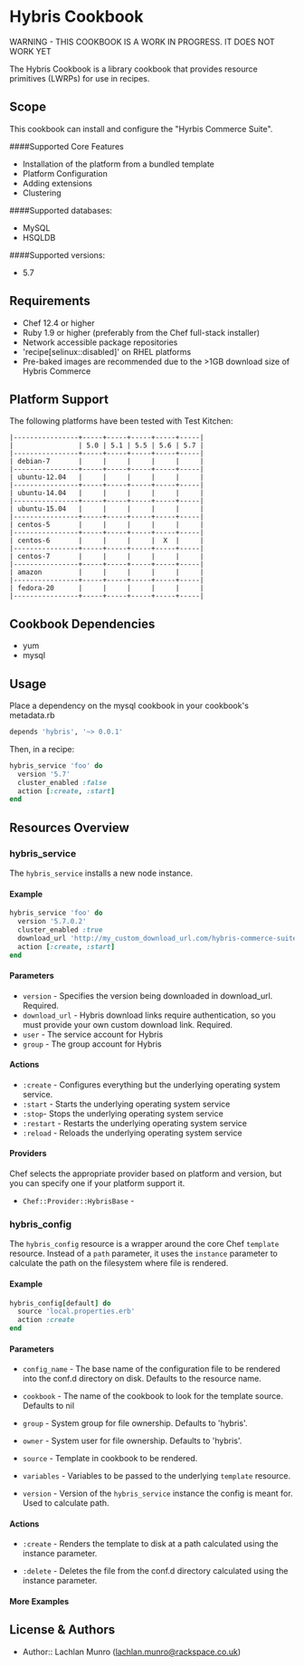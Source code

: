 Hybris Cookbook
=====================

WARNING - THIS COOKBOOK IS A WORK IN PROGRESS. IT DOES NOT WORK YET

The Hybris Cookbook is a library cookbook that provides resource primitives
(LWRPs) for use in recipes.

Scope
-----
This cookbook can install and configure the "Hyrbis Commerce Suite".  


####Supported Core Features
- Installation of the platform from a bundled template
- Platform Configuration
- Adding extensions
- Clustering

####Supported databases:
- MySQL
- HSQLDB

####Supported versions:
- 5.7

Requirements
------------
- Chef 12.4 or higher
- Ruby 1.9 or higher (preferably from the Chef full-stack installer)
- Network accessible package repositories
- 'recipe[selinux::disabled]' on RHEL platforms
- Pre-baked images are recommended due to the >1GB download size of Hybris Commerce

Platform Support
----------------
The following platforms have been tested with Test Kitchen:

```
|----------------+-----+-----+-----+-----+-----|
|                | 5.0 | 5.1 | 5.5 | 5.6 | 5.7 |
|----------------+-----+-----+-----+-----+-----|
| debian-7       |     |     |     |     |     |
|----------------+-----+-----+-----+-----+-----|
| ubuntu-12.04   |     |     |     |     |     |
|----------------+-----+-----+-----+-----+-----|
| ubuntu-14.04   |     |     |     |     |     |
|----------------+-----+-----+-----+-----+-----|
| ubuntu-15.04   |     |     |     |     |     |
|----------------+-----+-----+-----+-----+-----|
| centos-5       |     |     |     |     |     |
|----------------+-----+-----+-----+-----+-----|
| centos-6       |     |     |     |  X  |     |
|----------------+-----+-----+-----+-----+-----|
| centos-7       |     |     |     |     |     |
|----------------+-----+-----+-----+-----+-----|
| amazon         |     |     |     |     |     |
|----------------+-----+-----+-----+-----+-----|
| fedora-20      |     |     |     |     |     |
|----------------+-----+-----+-----+-----+-----|
```

Cookbook Dependencies
------------
- yum
- mysql

Usage
-----
Place a dependency on the mysql cookbook in your cookbook's metadata.rb
```ruby
depends 'hybris', '~> 0.0.1'
```

Then, in a recipe:

```ruby
hybris_service 'foo' do
  version '5.7'
  cluster_enabled :false
  action [:create, :start]
end
```

Resources Overview
------------------
### hybris_service

The `hybris_service` installs a new node instance.

#### Example
```ruby
hybris_service 'foo' do
  version '5.7.0.2'
  cluster_enabled :true
  download_url 'http://my_custom_download_url.com/hybris-commerce-suite-5.7.0.2.zip'
  action [:create, :start]
end
```

#### Parameters

- `version` - Specifies the version being downloaded in download_url. Required.
- `download_url` - Hybris download links require authentication, so you must provide your own custom download link. Required.
- `user` - The service account for Hybris
- `group` - The group account for Hybris

#### Actions

- `:create` - Configures everything but the underlying operating system service.
- `:start` - Starts the underlying operating system service
- `:stop`-  Stops the underlying operating system service
- `:restart` - Restarts the underlying operating system service
- `:reload` - Reloads the underlying operating system service

#### Providers
Chef selects the appropriate provider based on platform and version,
but you can specify one if your platform support it.

- `Chef::Provider::HybrisBase` -

### hybris_config

The `hybris_config` resource is a wrapper around the core Chef
`template` resource. Instead of a `path` parameter, it uses the
`instance` parameter to calculate the path on the filesystem where
file is rendered.

#### Example

```ruby
hybris_config[default] do
  source 'local.properties.erb'
  action :create
end
```

#### Parameters

- `config_name` - The base name of the configuration file to be
  rendered into the conf.d directory on disk. Defaults to the resource
  name.

- `cookbook` - The name of the cookbook to look for the template
  source. Defaults to nil

- `group` - System group for file ownership. Defaults to 'hybris'.

- `owner` - System user for file ownership. Defaults to 'hybris'.

- `source` - Template in cookbook to be rendered.

- `variables` - Variables to be passed to the underlying `template`
  resource.

- `version` - Version of the `hybris_service` instance the config is
  meant for. Used to calculate path.

#### Actions
- `:create` - Renders the template to disk at a path calculated using
  the instance parameter.

- `:delete` - Deletes the file from the conf.d directory calculated
  using the instance parameter.

#### More Examples

License & Authors
-----------------
- Author:: Lachlan Munro (<lachlan.munro@rackspace.co.uk>)

```text

```
